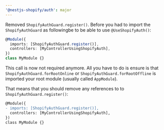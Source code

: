 ```yaml
---
'@nestjs-shopify/auth': major
---
```


Removed `ShopifyAuthGuard.register()`. Before you had to import the `ShopifyAuthGuard` as followingbe to be able to use `@UseShopifyAuth()`:

```ts
@Module({
  imports: [ShopifyAuthGuard.register()],
  controllers: [MyControllerUsingShopifyAuth],
})
class MyModule {}
```

This call is now not required anymore. All you have to do is ensure is that `ShopifyAuthGuard.forRootOnline` or `ShopifyAuthGuard.forRootOffline` is imported your root module (usually called `AppModule`).

That means that you should remove any references to to `ShopifyAuthGuard.register()`:

```diff
@Module({
- imports: [ShopifyAuthGuard.register()],
  controllers: [MyControllerUsingShopifyAuth],
})
class MyModule {}
```
